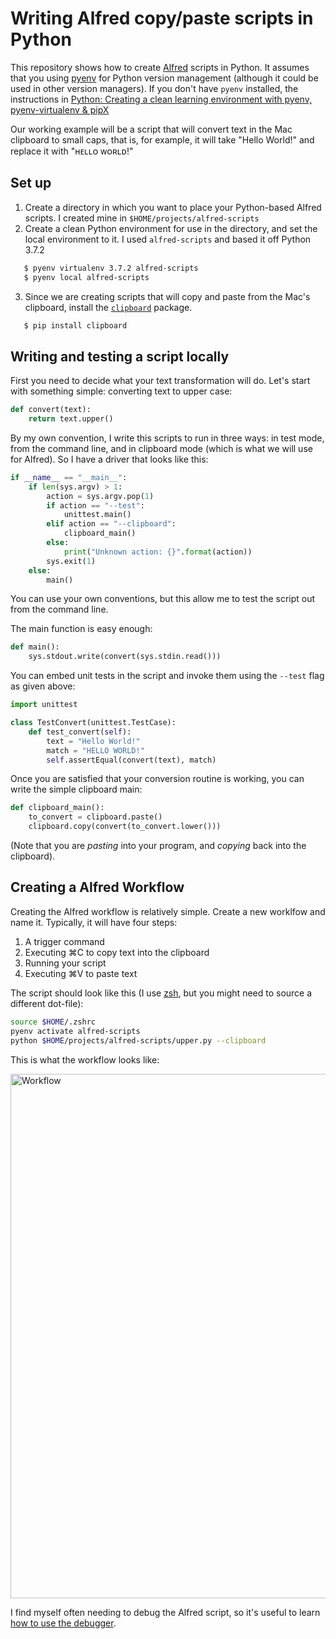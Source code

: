 # Writing Alfred copy/paste scripts in Python

This repository shows how to create [Alfred](https://www.alfredapp.com) scripts in Python. It assumes that you using [pyenv](https://github.com/pyenv/pyenv) for Python version management (although it could be used in other version managers). If you don't have `pyenv` installed, the instructions in [Python: Creating a clean learning environment with pyenv, pyenv-virtualenv & pipX](https://towardsdatascience.com/python-how-to-create-a-clean-learning-environment-with-pyenv-pyenv-virtualenv-pipx-ed17fbd9b790)

Our working example will be a script that will convert text in the Mac clipboard to small caps, that is, for example, it will take "Hello World!" and replace it with "ʜᴇʟʟᴏ ᴡᴏʀʟᴅ!"

## Set up

1. Create a directory in which you want to place your Python-based Alfred scripts. I created mine in `$HOME/projects/alfred-scripts`
2. Create a clean Python environment for use in the directory, and set the local environment to it. I used `alfred-scripts` and based it off Python 3.7.2

```bash
   $ pyenv virtualenv 3.7.2 alfred-scripts
   $ pyenv local alfred-scripts
```

3. Since we are creating scripts that will copy and paste from the Mac's clipboard, install the [`clipboard`](https://pypi.org/project/clipboard/) package.

```bash
   $ pip install clipboard
```

## Writing and testing a script locally

First you need to decide what your text transformation will do. Let's start with something simple: converting text to upper case:

```python
def convert(text):
    return text.upper()
```

By my own convention, I write this scripts to run in three ways: in test mode, from the command line, and in clipboard mode (which is what we will use for Alfred). So I have a driver that looks like this:

```python
if __name__ == "__main__":
    if len(sys.argv) > 1:
        action = sys.argv.pop(1)
        if action == "--test":
            unittest.main()
        elif action == "--clipboard":
            clipboard_main()
        else:
            print("Unknown action: {}".format(action))
        sys.exit(1)
    else:
        main()
```

You can use your own conventions, but this allow me to test the script out from the command line.

The main function is easy enough:

```python
def main():
    sys.stdout.write(convert(sys.stdin.read()))
```

You can embed unit tests in the script and invoke them using the `--test` flag as given above:

```python
import unittest

class TestConvert(unittest.TestCase):
    def test_convert(self):
        text = "Hello World!"
        match = "HELLO WORLD!"
        self.assertEqual(convert(text), match)
```

Once you are satisfied that your conversion routine is working, you can write the simple clipboard main:

```python
def clipboard_main():
    to_convert = clipboard.paste()
    clipboard.copy(convert(to_convert.lower()))
```

(Note that you are _pasting_ into your program, and _copying_ back into the clipboard).

## Creating a Alfred Workflow

Creating the Alfred workflow is relatively simple. Create a new worklfow and name it. Typically, it will have four steps:

1. A trigger command
2. Executing ⌘C to copy text into the clipboard
3. Running your script
4. Executing ⌘V to paste text

The script should look like this (I use [zsh](https://www.zsh.org), but you might need to source a different dot-file):

```bash
source $HOME/.zshrc
pyenv activate alfred-scripts
python $HOME/projects/alfred-scripts/upper.py --clipboard
```

This is what the workflow looks like:

<img width="839" alt="Workflow" src="https://user-images.githubusercontent.com/37049/138725865-26e7b952-7b64-45c1-a849-ac84d7326223.png">

I find myself often needing to debug the Alfred script, so it's useful to learn [how to use the debugger](https://www.alfredapp.com/help/workflows/advanced/debugger/).
